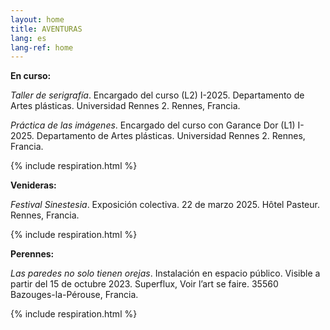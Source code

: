```yaml
---
layout: home
title: AVENTURAS
lang: es
lang-ref: home
---
```


**En curso:**

*Taller de serigrafía*. Encargado del curso (L2) I-2025. Departamento de Artes plásticas. Universidad Rennes 2. Rennes, Francia.

*Práctica de las imágenes*. Encargado del curso con Garance Dor (L1) I-2025. Departamento de Artes plásticas. Universidad Rennes 2. Rennes, Francia.

{% include respiration.html %}

**Venideras:**

*Festival Sinestesia*. Exposición colectiva. 22 de marzo 2025. Hôtel Pasteur. Rennes, Francia.

{% include respiration.html %}

**Perennes:**

*Las paredes no solo tienen orejas*. Instalación en espacio público. Visible a partir del 15 de octubre 2023. Superflux, Voir l’art se faire. 35560 Bazouges-la-Pérouse, Francia.

{% include respiration.html %}
